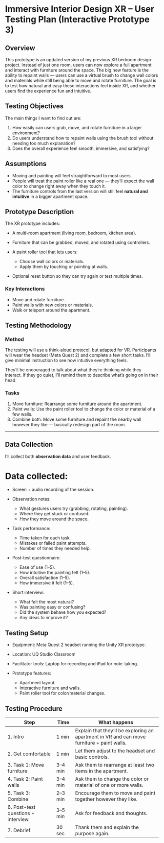 # Immersive Interior Design XR – User Testing Plan (Interactive Prototype 3)

## Overview

This prototype is an updated version of my previous XR bedroom design project. Instead of just one room, users can now explore a full apartment and interact with furniture around the space.
The big new feature is the ability to repaint walls — users can use a virtual brush to change wall colors and materials while still being able to move and rotate furniture.
The goal is to test how natural and easy these interactions feel inside XR, and whether users find the experience fun and intuitive.


## Testing Objectives

The main things I want to find out are:

1. How easily can users grab, move, and rotate furniture in a larger environment?
2. Do users understand how to repaint walls using the brush tool without needing too much explanation?
3. Does the overall experience feel smooth, immersive, and satisfying?


## Assumptions

* Moving and painting will feel straightforward to most users.
* People will treat the paint roller like a real one — they’ll expect the wall color to change right away when they touch it.
* The furniture controls from the last version will still feel **natural and intuitive** in a bigger apartment space.


## Prototype Description

The XR prototype includes:

* A multi-room apartment (living room, bedroom, kitchen area).
* Furniture that can be grabbed, moved, and rotated using controllers.
* A paint roller tool that lets users:

  * Choose wall colors or materials.
  * Apply them by touching or pointing at walls.
* Optional reset button so they can try again or test multiple times.

### Key Interactions

* Move and rotate furniture.
* Paint walls with new colors or materials.
* Walk or teleport around the apartment.


## Testing Methodology

### Method

The testing will use a think-aloud protocol, but adapted for VR.
Participants will wear the headset (Meta Quest 2) and complete a few short tasks. I’ll give minimal instruction to see how intuitive everything feels.

They’ll be encouraged to talk about what they’re thinking while they interact. If they go quiet, I’ll remind them to describe what’s going on in their head.

### Tasks

1. Move furniture: Rearrange some furniture around the apartment.
2. Paint walls: Use the paint roller tool to change the color or material of a few walls.
3. Combine both: Move some furniture and repaint the nearby wall however they like — basically redesign part of the room.

---

## Data Collection

I’ll collect both **observation data** and user feedback.

# Data collected:

* Screen + audio recording of the session.
* Observation notes:

  * What gestures users try (grabbing, rotating, painting).
  * Where they get stuck or confused.
  * How they move around the space.
* Task performance:

  * Time taken for each task.
  * Mistakes or failed paint attempts.
  * Number of times they needed help.
* Post-test questionnaire:

  * Ease of use (1–5).
  * How intuitive the painting felt (1–5).
  * Overall satisfaction (1–5).
  * How immersive it felt (1–5).
* Short interview:

  * What felt the most natural?
  * Was painting easy or confusing?
  * Did the system behave how you expected?
  * Any ideas to improve it?


## Testing Setup

* Equipment: Meta Quest 2 headset running the Unity XR prototype.
* Location: UQ Studio Classroom
* Facilitator tools: Laptop for recording and iPad for note-taking.
* Prototype features:

  * Apartment layout.
  * Interactive furniture and walls.
  * Paint roller tool for color/material changes.


## Testing Procedure

| Step                               | Time    | What happens                                                                               |
| ---------------------------------- | ------- | ------------------------------------------------------------------------------------------ |
| 1. Intro                           | 1 min   | Explain that they’ll be exploring an apartment in VR and can move furniture + paint walls. |
| 2. Get comfortable                 | 1 min   | Let them adjust to the headset and basic controls.                                         |
| 3. Task 1: Move furniture          | 3–4 min | Ask them to rearrange at least two items in the apartment.                                 |
| 4. Task 2: Paint walls             | 3–4 min | Ask them to change the color or material of one or more walls.                             |
| 5. Task 3: Combine                 | 2–3 min | Encourage them to move and paint together however they like.                               |
| 6. Post-test questions + interview | 3–5 min | Ask for feedback and thoughts.                                                             |
| 7. Debrief                         | 30 sec  | Thank them and explain the purpose again.                                                  |

